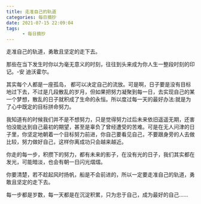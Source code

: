 ```yaml
---
title: 走准自己的轨道
categories: 每日摘抄
date: 2021-07-15 22:09:04
tags:  
      - 每日摘抄
---
```


走准自己的轨道，勇敢且坚定的走下去。  

那些在当下发生时你以为毫无意义的时刻，往往到头来成为你人生一整段时刻的印记。-安 迪沃霍尔。  

其实每个人都是一座孤岛， 都可以决定自己的流放。可是啊，日子要是没有目标地过下去，不过是几段散乱的岁月，但如果把努力凝聚到每一日，去实现自己的某一个梦想，散乱的日子就积成了生命的永恒。所以度过每一天的最好办法:就是为了心中既定的目标拼命努力。  

我知道有的时候我们并不是不想努力，只是觉得努力过后未来依旧遥遥无期，还害怕没能达到自己最初的期望，甚至是辜负了曾经遭受的苦难。可是在无人问津的日子里，你坚定地朝着一个目标努力前进，你自己要看见自己，不要跟身旁的人去做比较，努力做好自己，这样你离成功只会越来越近。  

你走的每一步，积攒下的努力，都有未来的影子，在没有光的日子，我们其实都在发光，可能暗淡，也会有朝一日闪光熠熠。  

你要清楚，若不趁起风时扬帆，船是不会前进的，所以一定要走准自己的轨道，勇敢且坚定的走下去。  

每一步都是岁数，每一天都是在沉淀积累，只为忠于自己，成为最好的自己......  
